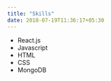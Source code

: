 ```yaml
---
title: "Skills"
date: 2018-07-19T11:36:17+05:30
---
```


- React.js
- Javascript
- HTML
- CSS
- MongoDB
